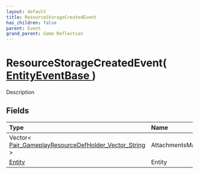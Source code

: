 ```yaml
---
layout: default
title: ResourceStorageCreatedEvent
has_children: false
parent: Event
grand_parent: Game Reflection
---
```

# ResourceStorageCreatedEvent( [ EntityEventBase ](/docs/game-reflection/events/entity_event_base) )
Description 

## Fields

| Type | Name |
|:-------------|:--------------|
| Vector< [Pair_GameplayResourceDefHolder_Vector_String](/docs/game-reflection/classes/pair__gameplay_resource_def_holder__vector__string) > | AttachmentsMap |
| [Entity](/docs/game-reflection/classes/entity) | Entity |

